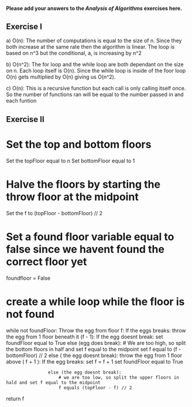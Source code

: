#### Please add your answers to the ***Analysis of  Algorithms*** exercises here.

## Exercise I

a) O(n): The number of computations is equal to the size of n. Since they both increase at the same rate then the algorithm is linear. The loop is based on n^3 but the conditional, a, is increasing by n^2


b) O(n^2): The for loop and the while loop are both dependant on the size on n. Each loop itself is O(n). Since the while loop is inside of the foor loop O(n) gets multiplied by O(n) giving us O(n^2).


c) O(n): This is a recursive function but each call is only calling itself once. So the number of functions ran will be equal to the number passed in and each funtion 

## Exercise II

# Set the top and bottom floors
Set the topFloor equal to n
Set bottomFloor equal to 1

# Halve the floors by starting the throw floor at the midpoint
Set the f to (topFloor - bottomFloor) // 2 

# Set a found floor variable equal to false since we havent found the correct floor yet
foundfloor = False

# create a while loop while the floor is not found
while not foundFloor:
    Throw the egg from floor f:
          If the eggs breaks:
              throw the egg from 1 floor beneath it (f - 1):
                    If the egg doesnt break:
                        set foundFloor equal to True
                    else (egg does break):
                        # We are too high, so split the bottom floors in half and set f equal to the midpoint
                        set f equal to (f - bottomFloor) // 2 
          else ( the egg doesnt break):
              throw the egg from 1 floor above ( f + 1 ):
                    If the egg breaks:
                        set f = f + 1
                        set foundFloor equal to True

                    else (the egg doesnt break):
                        # we are too low, so split the upper floors in hald and set f equal to the midpoint
                        f equals (topFloor - f) // 2

return f


